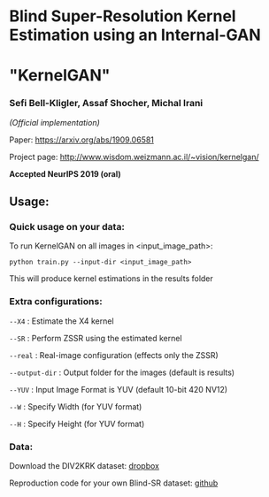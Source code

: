# Blind Super-Resolution Kernel Estimation using an Internal-GAN
# "KernelGAN"
### Sefi Bell-Kligler, Assaf Shocher, Michal Irani 
*(Official implementation)*

Paper: https://arxiv.org/abs/1909.06581

Project page: http://www.wisdom.weizmann.ac.il/~vision/kernelgan/  

**Accepted NeurIPS 2019 (oral)**


## Usage:

### Quick usage on your data:  
To run KernelGAN on all images in <input_image_path>:

``` python train.py --input-dir <input_image_path> ```


This will produce kernel estimations in the results folder

### Extra configurations:  
```--X4``` : Estimate the X4 kernel

```--SR``` : Perform ZSSR using the estimated kernel

```--real``` : Real-image configuration (effects only the ZSSR)

```--output-dir``` : Output folder for the images (default is results)

```--YUV``` : Input Image Format is YUV (default 10-bit 420 NV12)

```--W``` : Specify Width (for YUV format)

```--H``` : Specify Height (for YUV format)


### Data:
Download the DIV2KRK dataset: [dropbox](http://www.wisdom.weizmann.ac.il/~vision/kernelgan/DIV2KRK_public.zip)

Reproduction code for your own Blind-SR dataset: [github](https://github.com/assafshocher/BlindSR_dataset_generator)
